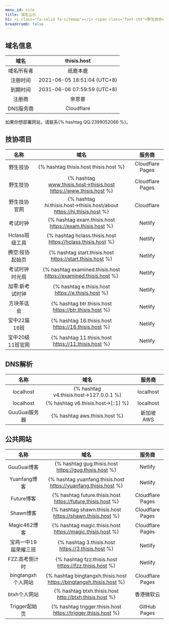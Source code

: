 ```yaml
---
menu_id: site
title: 域名公示
h1: <i class="fa-solid fa-sitemap"></i> <span class="font-sht">野生技协</span>域名使用情况（下挂站点）
breadcrumb: false
---
```


## 域名信息

|    域名    |         thisis.host         |
| :--------: | :-------------------------: |
| 域名所有者 |          纸鹿本鹿           |
|  注册时间  | 2021-06-05 18:51:04 (UTC+8) |
|  到期时间  | 2031-06-06 07:59:59 (UTC+8) |
|   注册商   |           帝思普            |
| DNS服务商  |         Cloudflare          |

如果你想部署网站，请联系{% hashtag QQ:2399052066 %}。

## <span class="font-sht">技协</span>项目

|       名称       |                                 域名                                  |      服务商      |
| :--------------: | :-------------------------------------------------------------------: | :--------------: |
|     野生技协     |                 {% hashtag thisis.host thisis.host %}                 | Cloudflare Pages |
|     野生技协     |   {% hashtag www.thisis.host→thisis.host https://www.thisis.host %}   | Cloudflare Pages |
|   野生技协官网   | {% hashtag hi.thisis.host→thisis.host/about https://hi.thisis.host %} |    Cloudflare    |
|     考试时钟     |        {% hashtag exam.thisis.host https://exam.thisis.host %}        |     Netlify      |
|  Hclass班级工具  |      {% hashtag hclass.thisis.host https://hclass.thisis.host %}      |     Netlify      |
| 腾空:技协起始页  |       {% hashtag start.thisis.host https://start.thisis.host %}       |     Netlify      |
|  考试时钟时光局  |    {% hashtag examined.thisis.host https://examined.thisis.host %}    |     Netlify      |
| 加零:新考试时钟  |           {% hashtag e.thisis.host https://e.thisis.host %}           |     Netlify      |
|    方块茶话会    |         {% hashtag btr.thisis.host https://btr.thisis.host %}         |     Netlify      |
|   宝中22届16班   |          {% hashtag 16.thisis.host https://16.thisis.host %}          |     Netlify      |
| 宝中20级11班官网 |          {% hashtag 11.thisis.host https://11.thisis.host %}          |     Netlify      |

## DNS解析

|     名称      |                  域名                  |   服务商   |
| :-----------: | :------------------------------------: | :--------: |
|   localhost   | {% hashtag v4.thisis.host→127.0.0.1 %} | localhost  |
|   localhost   |   {% hashtag v6.thisis.host→[::1] %}   | localhost  |
| GuuGuai服务器 |     {% hashtag aws.thisis.host %}      | 新加坡 AWS |

## 公共网站

|         名称         |                                域名                                 |      服务商      |
| :------------------: | :-----------------------------------------------------------------: | :--------------: |
|     GuuGuai博客      |        {% hashtag gug.thisis.host https://gug.thisis.host %}        |     Netlify      |
|     Yuanfang博客     |   {% hashtag yuanfang.thisis.host https://yuanfang.thisis.host %}   |     Netlify      |
|      Future博客      |     {% hashtag future.thisis.host https://future.thisis.host %}     | Cloudflare Pages |
|      Shawn博客       |      {% hashtag shawn.thisis.host https://shawn.thisis.host %}      | Cloudflare Pages |
|     Magic462博客     |      {% hashtag magic.thisis.host https://magic.thisis.host %}      | Cloudflare Pages |
| 宝鸡一中19届荣耀三班 |          {% hashtag 3.thisis.host https://3.thisis.host %}          |     Netlify      |
|    FZZ:高考倒计时    |        {% hashtag fzz.thisis.host https://fzz.thisis.host %}        |     Netlify      |
|  bingtangxh个人网站  | {% hashtag bingtangxh.thisis.host https://bingtangxh.thisis.host %} | Cloudflare Pages |
|     btxh个人网站     |       {% hashtag btxh.thisis.host http://btxh.thisis.host %}        |    香港微软云    |
|    Trigger起始页     |    {% hashtag trigger.thisis.host https://trigger.thisis.host %}    |   GitHub Pages   |
